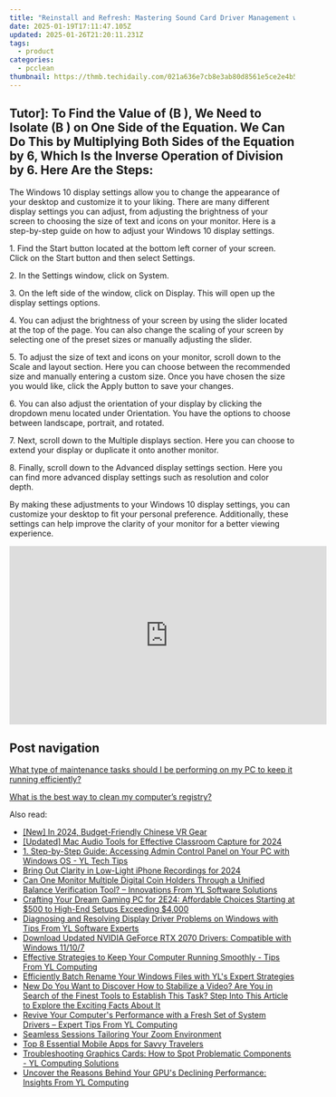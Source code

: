 ```yaml
---
title: "Reinstall and Refresh: Mastering Sound Card Driver Management with YL Software Solutions"
date: 2025-01-19T17:11:47.105Z
updated: 2025-01-26T21:20:11.231Z
tags:
  - product
categories:
  - pcclean
thumbnail: https://thmb.techidaily.com/021a636e7cb8e3ab80d8561e5ce2e4b597fd93ffb1b210b719494f43e8dc1394.jpg
---
```


## Tutor]: To Find the Value of \(B \), We Need to Isolate \(B \) on One Side of the Equation. We Can Do This by Multiplying Both Sides of the Equation by 6, Which Is the Inverse Operation of Division by 6. Here Are the Steps:

The Windows 10 display settings allow you to change the appearance of your desktop and customize it to your liking. There are many different display settings you can adjust, from adjusting the brightness of your screen to choosing the size of text and icons on your monitor. Here is a step-by-step guide on how to adjust your Windows 10 display settings. 

1\. Find the Start button located at the bottom left corner of your screen. Click on the Start button and then select Settings.

2\. In the Settings window, click on System.

3\. On the left side of the window, click on Display. This will open up the display settings options. 

4\. You can adjust the brightness of your screen by using the slider located at the top of the page. You can also change the scaling of your screen by selecting one of the preset sizes or manually adjusting the slider.

5\. To adjust the size of text and icons on your monitor, scroll down to the Scale and layout section. Here you can choose between the recommended size and manually entering a custom size. Once you have chosen the size you would like, click the Apply button to save your changes.

6\. You can also adjust the orientation of your display by clicking the dropdown menu located under Orientation. You have the options to choose between landscape, portrait, and rotated.

7\. Next, scroll down to the Multiple displays section. Here you can choose to extend your display or duplicate it onto another monitor.

8\. Finally, scroll down to the Advanced display settings section. Here you can find more advanced display settings such as resolution and color depth. 

By making these adjustments to your Windows 10 display settings, you can customize your desktop to fit your personal preference. Additionally, these settings can help improve the clarity of your monitor for a better viewing experience.

<!-- affiliate ads begin -->
<iframe width="560" height="315" src="https://www.youtube.com/embed/szUqw4TLvWs?si=srv1OeLOe579gLwj" title="YouTube video player" frameborder="0" allow="accelerometer; autoplay; clipboard-write; encrypted-media; gyroscope; picture-in-picture; web-share" referrerpolicy="strict-origin-when-cross-origin" allowfullscreen></iframe>
<!-- affiliate ads end -->

## Post navigation

[What type of maintenance tasks should I be performing on my PC to keep it running efficiently?](https://tools.techidaily.com/pcclean/products/)

[What is the best way to clean my computer’s registry?](https://tools.techidaily.com/pcclean/products/)

<ins class="adsbygoogle"
     style="display:block"
     data-ad-format="autorelaxed"
     data-ad-client="ca-pub-7571918770474297"
     data-ad-slot="1223367746"></ins>

<ins class="adsbygoogle"
     style="display:block"
     data-ad-client="ca-pub-7571918770474297"
     data-ad-slot="8358498916"
     data-ad-format="auto"
     data-full-width-responsive="true"></ins>

<span class="atpl-alsoreadstyle">Also read:</span>
<div><ul>
<li><a href="https://fox-hovers.techidaily.com/new-in-2024-budget-friendly-chinese-vr-gear/"><u>[New] In 2024, Budget-Friendly Chinese VR Gear</u></a></li>
<li><a href="https://screen-sharing-recording.techidaily.com/updated-mac-audio-tools-for-effective-classroom-capture-for-2024/"><u>[Updated] Mac Audio Tools for Effective Classroom Capture for 2024</u></a></li>
<li><a href="https://win-exclusive.techidaily.com/1-step-by-step-guide-accessing-admin-control-panel-on-your-pc-with-windows-os-yl-tech-tips/"><u>1. Step-by-Step Guide: Accessing Admin Control Panel on Your PC with Windows OS - YL Tech Tips</u></a></li>
<li><a href="https://extra-information.techidaily.com/bring-out-clarity-in-low-light-iphone-recordings-for-2024/"><u>Bring Out Clarity in Low-Light iPhone Recordings for 2024</u></a></li>
<li><a href="https://win-exclusive.techidaily.com/can-one-monitor-multiple-digital-coin-holders-through-a-unified-balance-verification-tool-innovations-from-yl-software-solutions/"><u>Can One Monitor Multiple Digital Coin Holders Through a Unified Balance Verification Tool? – Innovations From YL Software Solutions</u></a></li>
<li><a href="https://extra-guidance.techidaily.com/crafting-your-dream-gaming-pc-for-2e24-affordable-choices-starting-at-500-to-high-end-setups-exceeding-4000/"><u>Crafting Your Dream Gaming PC for 2E24: Affordable Choices Starting at $500 to High-End Setups Exceeding $4,000</u></a></li>
<li><a href="https://solve-popular.techidaily.com/diagnosing-and-resolving-display-driver-problems-on-windows-with-tips-from-yl-software-experts/"><u>Diagnosing and Resolving Display Driver Problems on Windows with Tips From YL Software Experts</u></a></li>
<li><a href="https://win-dash.techidaily.com/download-updated-nvidia-geforce-rtx-2070-drivers-compatible-with-windows-11107/"><u>Download Updated NVIDIA GeForce RTX 2070 Drivers: Compatible with Windows 11/10/7</u></a></li>
<li><a href="https://win-exclusive.techidaily.com/effective-strategies-to-keep-your-computer-running-smoothly-tips-from-yl-computing/"><u>Effective Strategies to Keep Your Computer Running Smoothly - Tips From YL Computing</u></a></li>
<li><a href="https://win-exclusive.techidaily.com/efficiently-batch-rename-your-windows-files-with-yls-expert-strategies/"><u>Efficiently Batch Rename Your Windows Files with YL's Expert Strategies</u></a></li>
<li><a href="https://video-ai-editor.techidaily.com/new-do-you-want-to-discover-how-to-stabilize-a-video-are-you-in-search-of-the-finest-tools-to-establish-this-task-step-into-this-article-to-explore-the-exci/"><u>New Do You Want to Discover How to Stabilize a Video? Are You in Search of the Finest Tools to Establish This Task? Step Into This Article to Explore the Exciting Facts About It</u></a></li>
<li><a href="https://win-exclusive.techidaily.com/revive-your-computers-performance-with-a-fresh-set-of-system-drivers-expert-tips-from-yl-computing/"><u>Revive Your Computer's Performance with a Fresh Set of System Drivers – Expert Tips From YL Computing</u></a></li>
<li><a href="https://extra-information.techidaily.com/seamless-sessions-tailoring-your-zoom-environment/"><u>Seamless Sessions Tailoring Your Zoom Environment</u></a></li>
<li><a href="https://techno-recovery.techidaily.com/top-8-essential-mobile-apps-for-savvy-travelers/"><u>Top 8 Essential Mobile Apps for Savvy Travelers</u></a></li>
<li><a href="https://win-exclusive.techidaily.com/troubleshooting-graphics-cards-how-to-spot-problematic-components-yl-computing-solutions/"><u>Troubleshooting Graphics Cards: How to Spot Problematic Components - YL Computing Solutions</u></a></li>
<li><a href="https://win-exclusive.techidaily.com/uncover-the-reasons-behind-your-gpus-declining-performance-insights-from-yl-computing/"><u>Uncover the Reasons Behind Your GPU's Declining Performance: Insights From YL Computing</u></a></li>
</ul></div>

